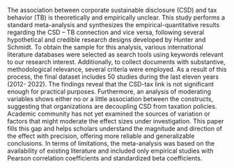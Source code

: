 The association between corporate sustainable disclosure (CSD) and tax behavior (TB) is theoretically and empirically unclear. This study performs a standard meta-analysis and synthesizes the empirical-quantitative results regarding the CSD – TB connection and vice versa, following several hypothetical and credible research designs developed by Hunter and Schmidt. To obtain the sample for this analysis, various international literature databases were selected as search tools using keywords relevant to our research interest. Additionally, to collect documents with substantive, methodological relevance, several criteria were employed. As a result of this process, the final dataset includes 50 studies during the last eleven years (2012- 2022). The findings reveal that the CSD-tax link is not significant enough for practical purposes. Furthermore, an analysis of moderating variables shows either no or a little association between the constructs, suggesting that organizations are decoupling CSD from taxation policies. Academic community has not yet examined the sources of variation or factors that might moderate the effect sizes under investigation. This paper fills this gap and helps scholars understand the magnitude and direction of the effect with precision, offering more reliable and generalizable conclusions. In terms of limitations, the meta-analysis was based on the availability of existing literature and included only empirical studies with Pearson correlation coefficients and standardized beta coefficients.
